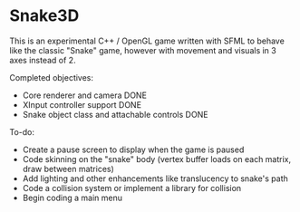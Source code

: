 # Snake3D
This is an experimental C++ / OpenGL game written with SFML to behave like the classic "Snake" game, however with movement and visuals in 3 axes instead of 2.

Completed objectives:
* Core renderer and camera DONE
* XInput controller support DONE
* Snake object class and attachable controls DONE

To-do:
* Create a pause screen to display when the game is paused
* Code skinning on the "snake" body (vertex buffer loads on each matrix, draw between matrices)
* Add lighting and other enhancements like translucency to snake's path
* Code a collision system or implement a library for collision
* Begin coding a main menu
